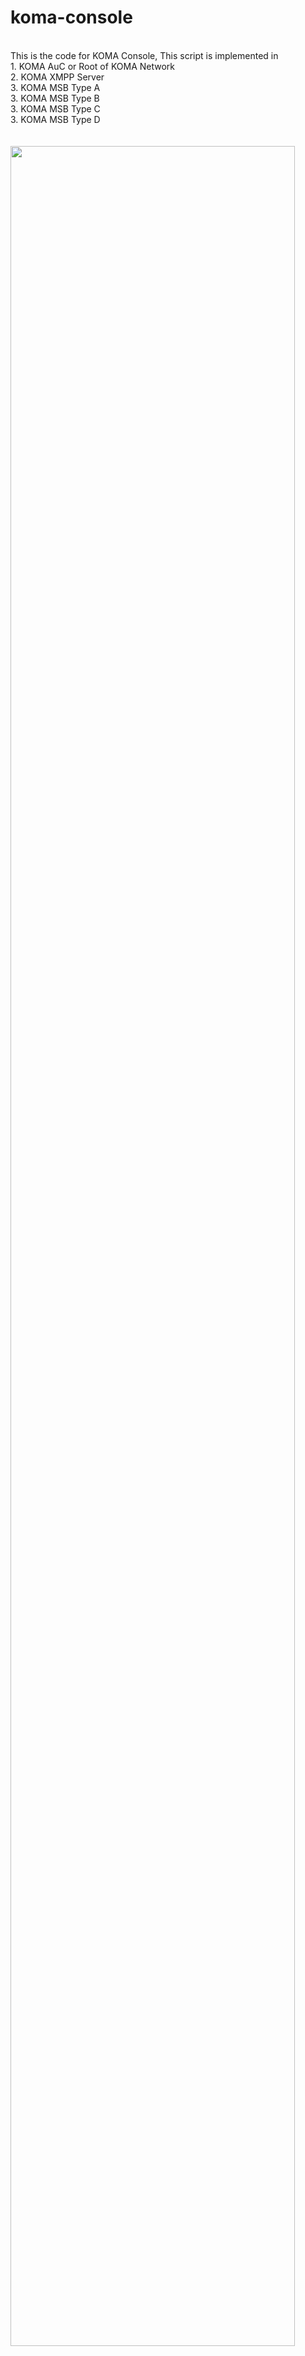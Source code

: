 # koma-console
<br/>
This is the code for KOMA Console, This script is implemented in <br/>
1. KOMA AuC or Root of KOMA Network <br/>
2. KOMA XMPP Server <br/>
3. KOMA MSB Type A <br/>
3. KOMA MSB Type B <br/>
3. KOMA MSB Type C <br/>
3. KOMA MSB Type D <br/>
<br/>
<br/>
<img src="https://user-images.githubusercontent.com/15040338/88755779-17043600-d18c-11ea-9398-a93f2df2328c.jpg" width="95%"></img>
<br/>
